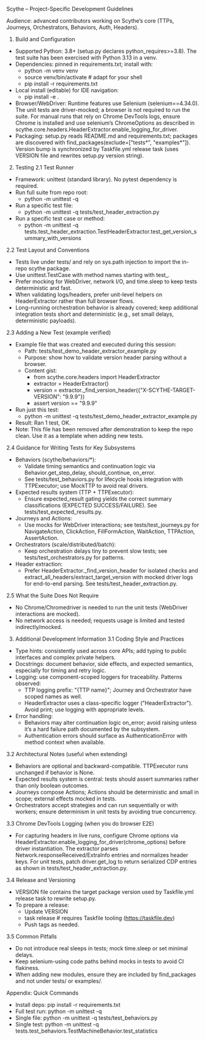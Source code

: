 Scythe – Project-Specific Development Guidelines

Audience: advanced contributors working on Scythe’s core (TTPs, Journeys, Orchestrators, Behaviors, Auth, Headers).

1. Build and Configuration
- Supported Python: 3.8+ (setup.py declares python_requires>=3.8). The test suite has been exercised with Python 3.13 in a venv.
- Dependencies: pinned in requirements.txt; install with:
  - python -m venv venv
  - source venv/bin/activate  # adapt for your shell
  - pip install -r requirements.txt
- Local install (editable) for IDE navigation:
  - pip install -e .
- Browser/WebDriver: Runtime features use Selenium (selenium==4.34.0). The unit tests are driver-mocked; a browser is not required to run the suite. For manual runs that rely on Chrome DevTools logs, ensure Chrome is installed and use selenium’s ChromeOptions as described in scythe.core.headers.HeaderExtractor.enable_logging_for_driver.
- Packaging: setup.py reads README.md and requirements.txt; packages are discovered with find_packages(exclude=["tests*", "examples*"]). Version bump is synchronized by Taskfile.yml release task (uses VERSION file and rewrites setup.py version string).

2. Testing
2.1 Test Runner
- Framework: unittest (standard library). No pytest dependency is required.
- Run full suite from repo root:
  - python -m unittest -q
- Run a specific test file:
  - python -m unittest -q tests/test_header_extraction.py
- Run a specific test case or method:
  - python -m unittest -q tests.test_header_extraction.TestHeaderExtractor.test_get_version_summary_with_versions

2.2 Test Layout and Conventions
- Tests live under tests/ and rely on sys.path injection to import the in-repo scythe package.
- Use unittest.TestCase with method names starting with test_.
- Prefer mocking for WebDriver, network I/O, and time.sleep to keep tests deterministic and fast.
- When validating logs/headers, prefer unit-level helpers on HeaderExtractor rather than full browser flows.
- Long-running orchestration behavior is already covered; keep additional integration tests short and deterministic (e.g., set small delays, deterministic payloads).

2.3 Adding a New Test (example verified)
- Example file that was created and executed during this session:
  - Path: tests/test_demo_header_extractor_example.py
  - Purpose: show how to validate version header parsing without a browser.
  - Content gist:
    - from scythe.core.headers import HeaderExtractor
    - extractor = HeaderExtractor()
    - version = extractor._find_version_header({"X-SCYTHE-TARGET-VERSION": "9.9.9"})
    - assert version == "9.9.9"
- Run just this test:
  - python -m unittest -q tests/test_demo_header_extractor_example.py
- Result: Ran 1 test, OK.
- Note: This file has been removed after demonstration to keep the repo clean. Use it as a template when adding new tests.

2.4 Guidance for Writing Tests for Key Subsystems
- Behaviors (scythe/behaviors/*):
  - Validate timing semantics and continuation logic via Behavior.get_step_delay, should_continue, on_error.
  - See tests/test_behaviors.py for lifecycle hooks integration with TTPExecutor; use MockTTP to avoid real drivers.
- Expected results system (TTP + TTPExecutor):
  - Ensure expected_result gating yields the correct summary classifications (EXPECTED SUCCESS/FAILURE). See tests/test_expected_results.py.
- Journeys and Actions:
  - Use mocks for WebDriver interactions; see tests/test_journeys.py for NavigateAction, ClickAction, FillFormAction, WaitAction, TTPAction, AssertAction.
- Orchestrators (scale/distributed/batch):
  - Keep orchestration delays tiny to prevent slow tests; see tests/test_orchestrators.py for patterns.
- Header extraction:
  - Prefer HeaderExtractor._find_version_header for isolated checks and extract_all_headers/extract_target_version with mocked driver logs for end-to-end parsing. See tests/test_header_extraction.py.

2.5 What the Suite Does Not Require
- No Chrome/Chromedriver is needed to run the unit tests (WebDriver interactions are mocked).
- No network access is needed; requests usage is limited and tested indirectly/mocked.

3. Additional Development Information
3.1 Coding Style and Practices
- Type hints: consistently used across core APIs; add typing to public interfaces and complex private helpers.
- Docstrings: document behavior, side effects, and expected semantics, especially for timing and retry logic.
- Logging: use component-scoped loggers for traceability. Patterns observed:
  - TTP logging prefix: "{TTP name}"; Journey and Orchestrator have scoped names as well.
  - HeaderExtractor uses a class-specific logger ("HeaderExtractor"). Avoid print; use logging with appropriate levels.
- Error handling:
  - Behaviors may alter continuation logic on_error; avoid raising unless it’s a hard failure path documented by the subsystem.
  - Authentication errors should surface as AuthenticationError with method context when available.

3.2 Architectural Notes (useful when extending)
- Behaviors are optional and backward-compatible. TTPExecutor runs unchanged if behavior is None.
- Expected results system is central: tests should assert summaries rather than only boolean outcomes.
- Journeys compose Actions; Actions should be deterministic and small in scope; external effects mocked in tests.
- Orchestrators accept strategies and can run sequentially or with workers; ensure determinism in unit tests by avoiding true concurrency.

3.3 Chrome DevTools Logging (when you do browser E2E)
- For capturing headers in live runs, configure Chrome options via HeaderExtractor.enable_logging_for_driver(chrome_options) before driver instantiation. The extractor parses Network.responseReceived/ExtraInfo entries and normalizes header keys. For unit tests, patch driver.get_log to return serialized CDP entries as shown in tests/test_header_extraction.py.

3.4 Release and Versioning
- VERSION file contains the target package version used by Taskfile.yml release task to rewrite setup.py.
- To prepare a release:
  - Update VERSION
  - task release  # requires Taskfile tooling (https://taskfile.dev)
  - Push tags as needed.

3.5 Common Pitfalls
- Do not introduce real sleeps in tests; mock time.sleep or set minimal delays.
- Keep selenium-using code paths behind mocks in tests to avoid CI flakiness.
- When adding new modules, ensure they are included by find_packages and not under tests/ or examples/.

Appendix: Quick Commands
- Install deps: pip install -r requirements.txt
- Full test run: python -m unittest -q
- Single file: python -m unittest -q tests/test_behaviors.py
- Single test: python -m unittest -q tests.test_behaviors.TestMachineBehavior.test_statistics
